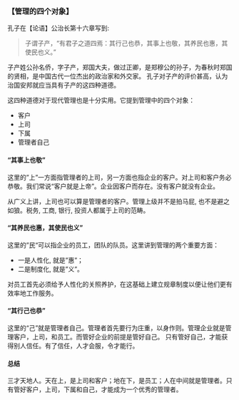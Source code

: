 ### 【管理的四个对象】

孔子在【论语】公治长第十六章写到:

> 子谓子产，“有君子之道四焉：其行己也恭，其事上也敬，其养民也惠，其使民也义。”

子产姓公孙名侨，字子产，郑国大夫，做过正卿，是郑穆公的孙子，为春秋时郑国的贤相，是中国古代一位杰出的政治家和外交家。
孔子对子产的评价甚高，认为治国安邦就应当具有子产的这四种道德。

这四种道德对于现代管理也是十分实用。它提到管理中的四个对象：
-	客户
- 上司
- 下属
- 管理者自己

#### “其事上也敬”
这里的”上”一方面指管理者的上司，另一方面也指企业的客户。对上司和客户务必恭敬。我们常说“客户就是上帝”。企业因客户而存在。没有客户就没有企业。

从广义上讲，上司也可以算是管理者的客户。管理上级并不是拍马屁, 也不是避之如狼。税务, 工商, 银行, 投资人都属于上司的范畴。

#### “其养民也惠，其使民也义”
这里的”民“可以指企业的员工，团队的队员。这里讲到管理的两个重要方面：
- 一是人性化, 就是”惠”；
- 二是制度化, 就是”义”。

对员工首先必须给予人性化的关照养护，在这基础上建立规章制度以便让他们更有效率地工作服务。

#### “其行己也恭”
这里的“己”就是管理者自己。管理者首先要行为庄重，以身作则。管理企业就是管理客户，上司，和员工。而管好企业的前提是管好自己。 
只有管好自己，才能获得别人信任。有了信任，人才会服，令才能行。

#### 总结
三才天地人。天在上，是上司和客户；地在下，是员工；人在中间就是管理者。只有管好客户，上司，下属和自己，才能成为一个优秀的管理者。
 
